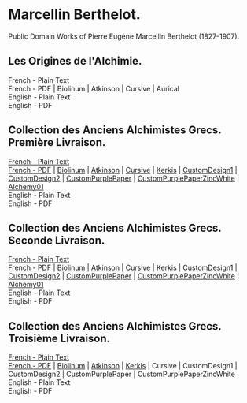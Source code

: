 # Marcellin Berthelot.

Public Domain Works of Pierre Eugène Marcellin Berthelot (1827-1907).

## Les Origines de l'Alchimie.

French - Plain Text  
French - PDF | Biolinum | Atkinson | Cursive | Aurical  
English - Plain Text  
English - PDF  

## Collection des Anciens Alchimistes Grecs. Première Livraison.

[French - Plain Text](collection-anciens-alchimistes-grecs/full-text-french-01.md)  
[French - PDF](https://cdn.solaranamnesis.com/MarcellinBerthelot/Part01/berthelot-collection-anciens-alchimistes-grecs.pdf) | [Biolinum](https://cdn.solaranamnesis.com/MarcellinBerthelot/Part01/berthelot-collection-anciens-alchimistes-grecs-biolinum.pdf) | [Atkinson](https://cdn.solaranamnesis.com/MarcellinBerthelot/Part01/berthelot-collection-anciens-alchimistes-grecs-atkinson.pdf) | [Cursive](https://cdn.solaranamnesis.com/MarcellinBerthelot/Part01/berthelot-collection-anciens-alchimistes-grecs-frcursive.pdf) | [Kerkis](https://cdn.solaranamnesis.com/MarcellinBerthelot/Part01/berthelot-collection-anciens-alchimistes-grecs-kerkis.pdf) | [CustomDesign1](https://cdn.solaranamnesis.com/MarcellinBerthelot/Part01/berthelot-collection-anciens-alchimistes-grecs-custompurple-01.pdf) | [CustomDesign2](https://cdn.solaranamnesis.com/MarcellinBerthelot/Part01/berthelot-collection-anciens-alchimistes-grecs-custompurple-02.pdf) | [CustomPurplePaper](https://cdn.solaranamnesis.com/MarcellinBerthelot/Part01/berthelot-collection-anciens-alchimistes-grecs-geopaperpurp.pdf) | [CustomPurplePaperZincWhite](https://cdn.solaranamnesis.com/MarcellinBerthelot/Part01/berthelot-collection-anciens-alchimistes-grecs-geopaperpurp-02.pdf) | [Alchemy01](https://cdn.solaranamnesis.com/MarcellinBerthelot/Part01/berthelot-collection-anciens-alchimistes-grecs-alchemy01.pdf)  
English - Plain Text  
English - PDF  

## Collection des Anciens Alchimistes Grecs. Seconde Livraison.

[French - Plain Text](collection-anciens-alchimistes-grecs/full-text-french-02.md)  
[French - PDF](https://cdn.solaranamnesis.com/MarcellinBerthelot/Part02/berthelot_alchemy_2_1888_french.pdf) | [Biolinum](https://cdn.solaranamnesis.com/MarcellinBerthelot/Part02/berthelot_alchemy_2_1888_french_biolinum.pdf) | [Atkinson](https://cdn.solaranamnesis.com/MarcellinBerthelot/Part02/berthelot_alchemy_2_1888_french_atkinson.pdf) | [Cursive](https://cdn.solaranamnesis.com/MarcellinBerthelot/Part02/berthelot_alchemy_2_1888_french_frcursive.pdf) | [Kerkis](https://cdn.solaranamnesis.com/MarcellinBerthelot/Part02/berthelot_alchemy_2_1888_french_kerkis.pdf) | [CustomDesign1](https://cdn.solaranamnesis.com/MarcellinBerthelot/Part02/berthelot_alchemy_2_1888_french_custompurple01.pdf) | [CustomDesign2](https://cdn.solaranamnesis.com/MarcellinBerthelot/Part02/berthelot_alchemy_2_1888_french_custompurple02.pdf) | [CustomPurplePaper](https://cdn.solaranamnesis.com/MarcellinBerthelot/Part02/berthelot_alchemy_2_1888_french_geopaperpurple01.pdf) | [CustomPurplePaperZincWhite](https://cdn.solaranamnesis.com/MarcellinBerthelot/Part02/berthelot_alchemy_2_1888_french_geopaperpurple02.pdf) | [Alchemy01](https://cdn.solaranamnesis.com/MarcellinBerthelot/Part02/berthelot_alchemy_2_1888_french_alchemy01.pdf)  
English - Plain Text  
English - PDF  

## Collection des Anciens Alchimistes Grecs. Troisième Livraison.

[French - Plain Text](collection-anciens-alchimistes-grecs/full-text-french-03.md)  
[French - PDF](https://cdn.solaranamnesis.com/MarcellinBerthelot/Part03/berthelot_alchemy_3_1888_french.pdf) | [Biolinum](https://cdn.solaranamnesis.com/MarcellinBerthelot/Part03/berthelot_alchemy_3_1888_french_biolinum.pdf) | [Atkinson](https://cdn.solaranamnesis.com/MarcellinBerthelot/Part03/berthelot_alchemy_3_1888_french_atkinson.pdf) | [Kerkis](https://cdn.solaranamnesis.com/MarcellinBerthelot/Part03/berthelot_alchemy_3_1888_french_kerkis.pdf) | Cursive | CustomDesign1 | CustomDesign2 | CustomPurplePaper | CustomPurplePaperZincWhite  
English - Plain Text  
English - PDF  
